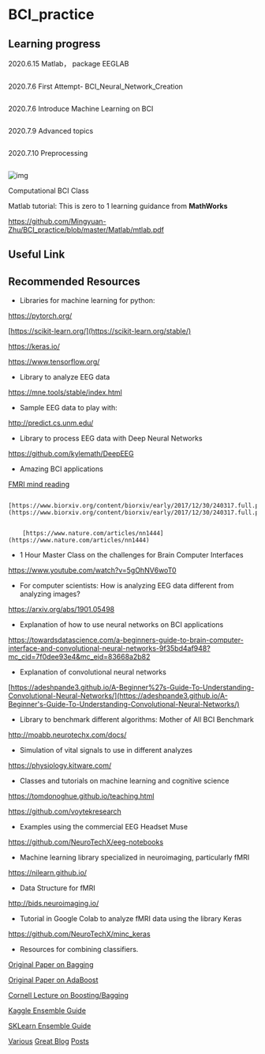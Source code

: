 # BCI_practice

## Learning progress

2020.6.15 Matlab， package EEGLAB

```

```

 2020.7.6    First Attempt- BCI_Neural_Network_Creation

```

```

 2020.7.6  Introduce Machine Learning on BCI

```

```

2020.7.9 Advanced topics

```

```





 2020.7.10 Preprocessing

```

```

![img](http://learn.neurotechedu.com/images/filtered_unfiltered.png)



Computational BCI   Class

Matlab tutorial: This is zero to 1 learning guidance from **MathWorks**

 https://github.com/Mingyuan-Zhu/BCI_practice/blob/master/Matlab/mtlab.pdf

















## Useful Link

## Recommended Resources

- Libraries for machine learning for python:

https://pytorch.org/

[https://scikit-learn.org/](https://scikit-learn.org/stable/)

https://keras.io/

https://www.tensorflow.org/

- Library to analyze EEG data

https://mne.tools/stable/index.html

- Sample EEG data to play with:

http://predict.cs.unm.edu/

- Library to process EEG data with Deep Neural Networks

https://github.com/kylemath/DeepEEG

- Amazing BCI applications

[FMRI mind reading](http://www.dailymail.co.uk/sciencetech/article-5231179/AI-create-images-based-pictures-looking-at.html)

```
    [https://www.biorxiv.org/content/biorxiv/early/2017/12/30/240317.full.pdf](https://www.biorxiv.org/content/biorxiv/early/2017/12/30/240317.full.pdf)	


    [https://www.nature.com/articles/nn1444](https://www.nature.com/articles/nn1444)
```

- 1 Hour Master Class on the challenges for Brain Computer Interfaces

https://www.youtube.com/watch?v=5gOhNV6woT0

- For computer scientists: How is analyzing EEG data different from analyzing images?

https://arxiv.org/abs/1901.05498

- Explanation of how to use neural networks on BCI applications

https://towardsdatascience.com/a-beginners-guide-to-brain-computer-interface-and-convolutional-neural-networks-9f35bd4af948?mc_cid=7f0dee93e4&mc_eid=83668a2b82

- Explanation of convolutional neural networks

[https://adeshpande3.github.io/A-Beginner%27s-Guide-To-Understanding-Convolutional-Neural-Networks/](https://adeshpande3.github.io/A-Beginner's-Guide-To-Understanding-Convolutional-Neural-Networks/)

- Library to benchmark different algorithms: Mother of All BCI Benchmark

http://moabb.neurotechx.com/docs/

- Simulation of vital signals to use in different analyzes

https://physiology.kitware.com/

- Classes and tutorials on machine learning and cognitive science

https://tomdonoghue.github.io/teaching.html

https://github.com/voytekresearch

- Examples using the commercial EEG Headset Muse

https://github.com/NeuroTechX/eeg-notebooks

- Machine learning library specialized in neuroimaging, particularly fMRI

https://nilearn.github.io/

- Data Structure for fMRI

http://bids.neuroimaging.io/

- Tutorial in Google Colab to analyze fMRI data using the library Keras

https://github.com/NeuroTechX/minc_keras

- Resources for combining classifiers.

[Original Paper on Bagging](https://www.stat.berkeley.edu/~breiman/bagging.pdf)

[Original Paper on AdaBoost](http://www.site.uottawa.ca/~stan/csi5387/boost-tut-ppr.pdf)

[Cornell Lecture on Boosting/Bagging](http://www.cs.cornell.edu/courses/cs578/2005fa/CS578.bagging.boosting.lecture.pdf)

[Kaggle Ensemble Guide](https://mlwave.com/kaggle-ensembling-guide/)

[SKLearn Ensemble Guide](http://scikit-learn.org/stable/modules/ensemble.html)

[Various](https://blog.statsbot.co/ensemble-learning-d1dcd548e936) [Great Blog](https://www.kaggle.com/c/otto-group-product-classification-challenge/discussion/14335) [Posts](https://stats.stackexchange.com/questions/18891/bagging-boosting-and-stacking-in-machine-learning?utm_medium=organic&utm_source=google_rich_qa&utm_campaign=google_rich_qa)